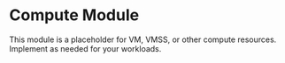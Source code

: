 # Compute Module

This module is a placeholder for VM, VMSS, or other compute resources. Implement as needed for your workloads.